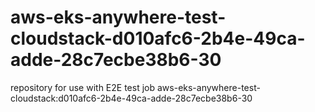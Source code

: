 # aws-eks-anywhere-test-cloudstack-d010afc6-2b4e-49ca-adde-28c7ecbe38b6-30
repository for use with E2E test job aws-eks-anywhere-test-cloudstack:d010afc6-2b4e-49ca-adde-28c7ecbe38b6-30

